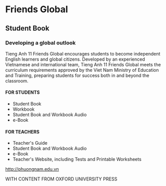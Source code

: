 # Friends Global

## Student Book

### Developing a global outlook

Tieng Anh 11 Friends Global encourages students to become independent English learners and global citizens. Developed by an experienced Vietnamese and international team, Tieng Anh 11 Friends Global meets the curriculum requirements approved by the Viet Nam Ministry of Education and Training, preparing students for success both in and beyond the classroom.

#### FOR STUDENTS
- Student Book
- Workbook
- Student Book and Workbook Audio
- e-Book

#### FOR TEACHERS
- Teacher's Guide
- Student Book and Workbook Audio
- e-Book
- Teacher's Website, including Tests and Printable Worksheets

http://phuongnam.edu.vn

WITH CONTENT FROM
OXFORD
UNIVERSITY PRESS